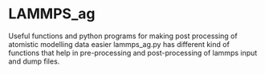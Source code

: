 # LAMMPS_ag
Useful functions and python programs for making post processing of atomistic modelling data easier
lammps_ag.py has different kind of functions that help in pre-processing and post-processing of lammps input and dump files. 
